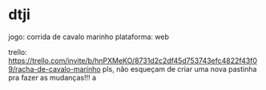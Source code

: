 # dtji
jogo: corrida de cavalo marinho
plataforma: web

trello: https://trello.com/invite/b/hnPXMeKO/8731d2c2df45d753743efc4822f43f09/racha-de-cavalo-marinho
pls, não esqueçam de criar uma nova pastinha pra fazer as mudanças!!!
a
